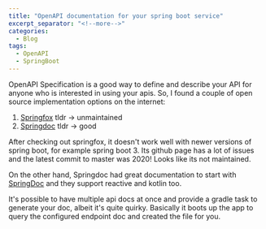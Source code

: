 ```yaml
---
title: "OpenAPI documentation for your spring boot service"
excerpt_separator: "<!--more-->"
categories:
  - Blog
tags:
  - OpenAPI
  - SpringBoot
---
```


OpenAPI Specification is a good way to define and describe your API for anyone who is interested in using your apis. So, I found a couple of open source implementation options on the internet:  

1. [Springfox](https://github.com/springfox/springfox) tldr -> unmaintained
2. [Springdoc](https://springdoc.org/) tldr -> good

After checking out springfox, it doesn't work well with newer versions of spring boot, for example spring boot 3. Its github page has a lot of issues and the latest commit to master was 2020! Looks like its not maintained.

On the other hand, Springdoc had great documentation to start with [SpringDoc](https://springdoc.org/#Introduction) and they support reactive and kotlin too.

It's possible to have multiple api docs at once and provide a gradle task to generate your doc, albeit it's quite quirky. Basically it boots up the app to query the configured endpoint doc and created the file for you.
